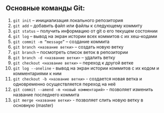## Основные команды Git:

1. `git init` – инициализация локального репозитория
3. `git add` – добавить файл или файлы к следующему коммиту
2. `git status` – получить информацию от git о его текущем состоянии
5. `git log` – вывод на экран истории всех коммитов с их хеш-кодами
4. `git commit -m “message”` – создание коммита
7. `git branch <название ветки>` – создать новую ветку
6. `git branch` – посмотреть список веток в репозитории
9. `git branch -d <название ветки>` – удалить ветку
8. `git checkout <название ветки>` – переход к другой ветке
11. `git log --oneline` - вывод на экран истории коммитов с их кодом и комментариями к ним
10. `git checkout -b <название ветки>` - создается новая ветка и одновременно осуществляется переход на неё
13. `git commit --amend -m <новый комментарий>` - позволяет изменить название последнего коммита
12. `git merge <название ветки>` - позволяет слить новую ветку в основную (master)